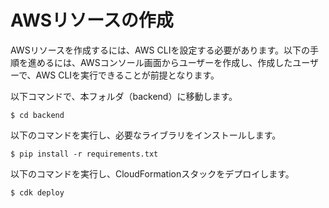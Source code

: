 
# AWSリソースの作成

AWSリソースを作成するには、AWS CLIを設定する必要があります。以下の手順を進めるには、AWSコンソール画面からユーザーを作成し、作成したユーザーで、AWS CLIを実行できることが前提となります。

以下コマンドで、本フォルダ（backend）に移動します。

```
$ cd backend
```

以下のコマンドを実行し、必要なライブラリをインストールします。

```
$ pip install -r requirements.txt
```

以下のコマンドを実行し、CloudFormationスタックをデプロイします。

```
$ cdk deploy
```
